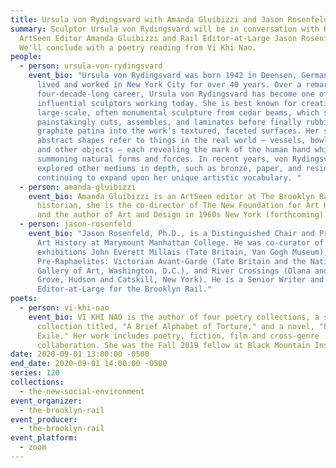 ```yaml
---
title: Ursula von Rydingsvard with Amanda Gluibizzi and Jason Rosenfeld
summary: Sculptor Ursula von Rydingsvard will be in conversation with Rail
  ArtSeen Editor Amanda Gluibizzi and Rail Editor-at-Large Jason Rosenfeld.
  We'll conclude with a poetry reading from Vi Khi Nao.
people:
  - person: ursula-von-rydingsvard
    event_bio: "Ursula von Rydingsvard was born 1942 in Deensen, Germany. She has
      lived and worked in New York City for over 40 years. Over a remarkable
      four-decade-long career, Ursula von Rydingsvard has become one of the most
      influential sculptors working today. She is best known for creating
      large-scale, often monumental sculpture from cedar beams, which she
      painstakingly cuts, assembles, and laminates before finally rubbing a
      graphite patina into the work’s textured, faceted surfaces. Her signature
      abstract shapes refer to things in the real world — vessels, bowls, tools,
      and other objects — each revealing the mark of the human hand while also
      summoning natural forms and forces. In recent years, von Rydingsvard has
      explored other mediums in depth, such as bronze, paper, and resin,
      continuing to expand upon her unique artistic vocabulary. "
  - person: amanda-gluibizzi
    event_bio: Amanda Gluibizzi is an ArtSeen editor at The Brooklyn Rail. An art
      historian, she is the co-director of The New Foundation for Art History
      and the author of Art and Design in 1960s New York (forthcoming).
  - person: jason-rosenfeld
    event_bio: "Jason Rosenfeld, Ph.D., is a Distinguished Chair and Professor of
      Art History at Marymount Manhattan College. He was co-curator of the
      exhibitions John Everett Millais (Tate Britain, Van Gogh Museum),
      Pre-Raphaelites: Victorian Avant-Garde (Tate Britain and the National
      Gallery of Art, Washington, D.C.), and River Crossings (Olana and Cedar
      Grove, Hudson and Catskill, New York). He is a Senior Writer and
      Editor-at-Large for the Brooklyn Rail."
poets:
  - person: vi-khi-nao
    event_bio: VI KHI NAO is the author of four poetry collections, a short stories
      collection titled, "A Brief Alphabet of Torture," and a novel, "Fish in
      Exile." Her work includes poetry, fiction, film and cross-genre
      collaboration. She was the Fall 2019 fellow at Black Mountain Institute.
date: 2020-09-01 13:00:00 -0500
end_date: 2020-09-01 14:00:00 -0500
series: 120
collections:
  - the-new-social-environment
event_organizer:
  - the-brooklyn-rail
event_producer:
  - the-brooklyn-rail
event_platform:
  - zoom
---
```

